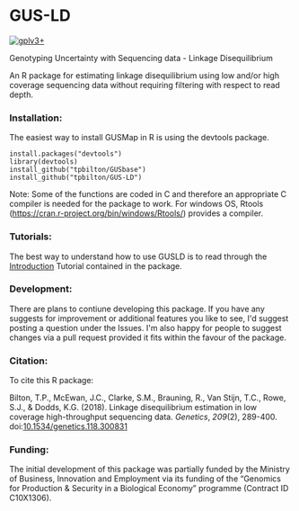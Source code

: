 # GUS-LD

[![gplv3+](https://img.shields.io/badge/license-GPLv3-blue.svg)](https://www.gnu.org/licenses/gpl.html)

Genotyping Uncertainty with Sequencing data - Linkage Disequilibrium

An R package for estimating linkage disequilibrium using low and/or high coverage sequencing data without requiring filtering with respect to read depth.

### Installation:

The easiest way to install GUSMap in R is using the devtools package.

```
install.packages("devtools")
library(devtools)
install_github("tpbilton/GUSbase")
install_github("tpbilton/GUS-LD")
```

Note: Some of the functions are coded in C and therefore an appropriate C compiler is needed for the package to work. For windows OS, Rtools (https://cran.r-project.org/bin/windows/Rtools/) provides a compiler. 

### Tutorials:

The best way to understand how to use GUSLD is to read through the [Introduction](http://htmlpreview.github.io/?https://github.com/AgResearch/GUS-LD/blob/master/inst/doc/Introduction.html) Tutorial contained in the package.

### Development:

There are plans to contiune developing this package. If you have any suggests for improvement or additional features you like to see, I'd suggest posting a question under the Issues. I'm also happy for people to suggest changes via a pull request provided it fits within the favour of the package.

### Citation:

To cite this R package:

Bilton, T.P., McEwan, J.C., Clarke, S.M., Brauning, R., Van Stijn, T.C., Rowe, S.J., & Dodds, K.G. (2018). Linkage disequilibrium estimation in low coverage high-throughput sequencing data. *Genetics*, *209*(2), 289-400. doi:[10.1534/genetics.118.300831](https://doi.org/10.1534/genetics.118.300831)

### Funding:

The initial development of this package was partially funded by the Ministry of Business, Innovation and Employment via its funding of the “Genomics for Production & Security in a Biological Economy” programme (Contract ID C10X1306).
